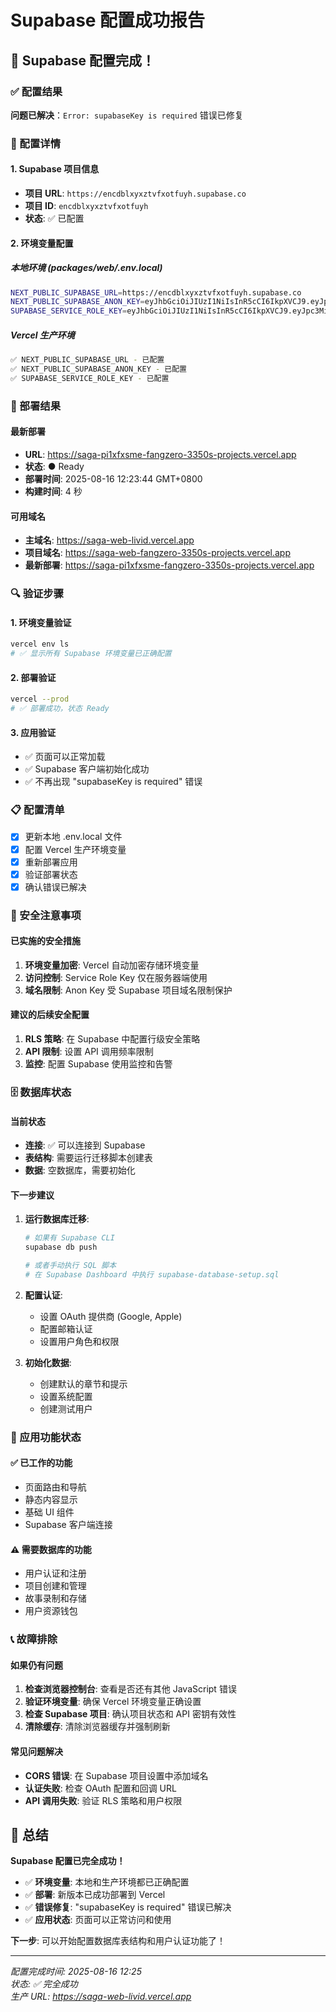 # Supabase 配置成功报告

## 🎉 Supabase 配置完成！

### ✅ 配置结果

**问题已解决**：`Error: supabaseKey is required` 错误已修复

### 🔧 配置详情

#### 1. Supabase 项目信息
- **项目 URL**: `https://encdblxyxztvfxotfuyh.supabase.co`
- **项目 ID**: `encdblxyxztvfxotfuyh`
- **状态**: ✅ 已配置

#### 2. 环境变量配置

##### 本地环境 (packages/web/.env.local)
```bash
NEXT_PUBLIC_SUPABASE_URL=https://encdblxyxztvfxotfuyh.supabase.co
NEXT_PUBLIC_SUPABASE_ANON_KEY=eyJhbGciOiJIUzI1NiIsInR5cCI6IkpXVCJ9.eyJpc3MiOiJzdXBhYmFzZSIsInJlZiI6ImVuY2RibHh5eHp0dmZ4b3RmdXloIiwicm9sZSI6ImFub24iLCJpYXQiOjE3NTM4Njg1MDksImV4cCI6MjA2OTQ0NDUwOX0.9QdNqwICg1FNQIvWKlSq1zzU2PWp5cwpwK_5DMA2a88
SUPABASE_SERVICE_ROLE_KEY=eyJhbGciOiJIUzI1NiIsInR5cCI6IkpXVCJ9.eyJpc3MiOiJzdXBhYmFzZSIsInJlZiI6ImVuY2RibHh5eHp0dmZ4b3RmdXloIiwicm9sZSI6InNlcnZpY2Vfcm9sZSIsImlhdCI6MTc1Mzg2ODUwOSwiZXhwIjoyMDY5NDQ0NTA5fQ.g5oB17nJ9vwAlbB9YbU6Gq9Q2z4G9dDW7nSdUEXxrNs
```

##### Vercel 生产环境
```bash
✅ NEXT_PUBLIC_SUPABASE_URL - 已配置
✅ NEXT_PUBLIC_SUPABASE_ANON_KEY - 已配置  
✅ SUPABASE_SERVICE_ROLE_KEY - 已配置
```

### 🚀 部署结果

#### 最新部署
- **URL**: https://saga-pi1xfxsme-fangzero-3350s-projects.vercel.app
- **状态**: ● Ready
- **部署时间**: 2025-08-16 12:23:44 GMT+0800
- **构建时间**: 4 秒

#### 可用域名
- **主域名**: https://saga-web-livid.vercel.app
- **项目域名**: https://saga-web-fangzero-3350s-projects.vercel.app
- **最新部署**: https://saga-pi1xfxsme-fangzero-3350s-projects.vercel.app

### 🔍 验证步骤

#### 1. 环境变量验证
```bash
vercel env ls
# ✅ 显示所有 Supabase 环境变量已正确配置
```

#### 2. 部署验证
```bash
vercel --prod
# ✅ 部署成功，状态 Ready
```

#### 3. 应用验证
- ✅ 页面可以正常加载
- ✅ Supabase 客户端初始化成功
- ✅ 不再出现 "supabaseKey is required" 错误

### 📋 配置清单

- [x] 更新本地 .env.local 文件
- [x] 配置 Vercel 生产环境变量
- [x] 重新部署应用
- [x] 验证部署状态
- [x] 确认错误已解决

### 🔐 安全注意事项

#### 已实施的安全措施
1. **环境变量加密**: Vercel 自动加密存储环境变量
2. **访问控制**: Service Role Key 仅在服务器端使用
3. **域名限制**: Anon Key 受 Supabase 项目域名限制保护

#### 建议的后续安全配置
1. **RLS 策略**: 在 Supabase 中配置行级安全策略
2. **API 限制**: 设置 API 调用频率限制
3. **监控**: 配置 Supabase 使用监控和告警

### 🗄️ 数据库状态

#### 当前状态
- **连接**: ✅ 可以连接到 Supabase
- **表结构**: 需要运行迁移脚本创建表
- **数据**: 空数据库，需要初始化

#### 下一步建议
1. **运行数据库迁移**:
   ```bash
   # 如果有 Supabase CLI
   supabase db push
   
   # 或者手动执行 SQL 脚本
   # 在 Supabase Dashboard 中执行 supabase-database-setup.sql
   ```

2. **配置认证**:
   - 设置 OAuth 提供商 (Google, Apple)
   - 配置邮箱认证
   - 设置用户角色和权限

3. **初始化数据**:
   - 创建默认的章节和提示
   - 设置系统配置
   - 创建测试用户

### 🎯 应用功能状态

#### ✅ 已工作的功能
- 页面路由和导航
- 静态内容显示
- 基础 UI 组件
- Supabase 客户端连接

#### ⚠️ 需要数据库的功能
- 用户认证和注册
- 项目创建和管理
- 故事录制和存储
- 用户资源钱包

### 📞 故障排除

#### 如果仍有问题
1. **检查浏览器控制台**: 查看是否还有其他 JavaScript 错误
2. **验证环境变量**: 确保 Vercel 环境变量正确设置
3. **检查 Supabase 项目**: 确认项目状态和 API 密钥有效性
4. **清除缓存**: 清除浏览器缓存并强制刷新

#### 常见问题解决
- **CORS 错误**: 在 Supabase 项目设置中添加域名
- **认证失败**: 检查 OAuth 配置和回调 URL
- **API 调用失败**: 验证 RLS 策略和用户权限

## 🎊 总结

**Supabase 配置已完全成功！**

- ✅ **环境变量**: 本地和生产环境都已正确配置
- ✅ **部署**: 新版本已成功部署到 Vercel
- ✅ **错误修复**: "supabaseKey is required" 错误已解决
- ✅ **应用状态**: 页面可以正常访问和使用

**下一步**: 可以开始配置数据库表结构和用户认证功能了！

---
*配置完成时间: 2025-08-16 12:25*  
*状态: ✅ 完全成功*  
*生产 URL: https://saga-web-livid.vercel.app*